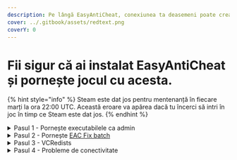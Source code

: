 ```yaml
---
description: Pe lângă EasyAntiCheat, conexiunea ta deasemeni poate crea această problemă.
cover: ../.gitbook/assets/redtext.png
coverY: 0
---
```


# Fii sigur că ai instalat EasyAntiCheat și pornește jocul cu acesta.

{% hint style="info" %}
Steam este dat jos pentru mentenanță în fiecare marți la ora 22:00 UTC. Această eroare va apărea dacă tu încerci să intri în joc în timp ce Steam este dat jos.
{% endhint %}

<details>

<summary>Pasul 1 - Pornește executabilele ca admin</summary>

Încearcă să pornești`BattlebitEAC.exe` sau `EasyAntiCheat.exe` ca admin, localizate în fișierul instalat al jocului

1. Dă click dreapta pe joc, apoi mergi la "Manage" și dă click pe "Browse local files".

<img src="../.gitbook/assets/browse.png" alt="Right click on the game, then go to manage and click on Browse local files" data-size="original">

2. Dă click dreapta pe executabil, apoi dă click pe "Run as administrator".

<img src="../.gitbook/assets/runasadmin.png" alt="Right click on executable and click &#x22;Run as administrator&#x22;." data-size="original">

</details>

<details>

<summary>Pasul 2 - Pornește <a href="https://github.com/livingflore/BattleBitEACFix/releases">EAC Fix batch</a></summary>

1. Mergi la [releases page](https://github.com/livingflore/BattleBitEACFix/releases).
2. Instalează BattleBitEACFix.bat.
3. Pornește batch-ul.
4. O să vezi un output ca cel arătat mai jos.

<img src="../.gitbook/assets/batchoutput.png" alt="" data-size="original">

</details>

<details>

<summary>Pasul 3 - VCRedists</summary>

Fii sigur că **AMBELE** VCRedits sunt instalate cum trebuie - [x86](https://aka.ms/vs/17/release/vc\_redist.x86.exe) și [x64](https://aka.ms/vs/17/release/vc\_redist.x64.exe). Când pornești instalările ar trebui să vezi 3 butoane - repară, dezinstalează și anulează, așa cum se văd în capturile de ecran de mai jos. Dacă nu le vezi, atunci continuă cu instalarea.

<img src="../.gitbook/assets/vcredistx64.png" alt="" data-size="original"><img src="../.gitbook/assets/vcredistx86.png" alt="" data-size="original">

</details>

<details>

<summary>Pasul 4 - Probleme de conectivitate</summary>

Această problemă poate apărea atunci când conexiunea ta este instabilă/ Steam este dat jos/ nu poți să te conectezi la serverele EAC sau BattleBIt.

1. Verifică dacă ești pe offline mode pe Steam
2. Dezactivează protecția de malware și firewall-u dacă folosești un antivirus third party (Kaspersky, Avast, etc).
3. Încearcă să folosești hotspot mobil în locul conexiunii primare la internet doar pentru a deschide jocul. Dacă se întâmplă să nu îl ai, mergi la următorul pas
4. Folosește orice VPN **privat** sau [Cloudflare WARP](https://install.appcenter.ms/orgs/cloudflare/apps/1.1.1.1-windows-1/distribution\_groups/release).

</details>
